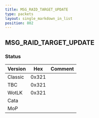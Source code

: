 ```yaml
---
title: MSG_RAID_TARGET_UPDATE
type: packets
layout: single_markdown_in_list
position: 802
---
```


## MSG_RAID_TARGET_UPDATE

### Status

Version    | Hex        | Comment
---------- | ---------- | ---------- 
Classic    | 0x321      |
TBC        | 0x321      |
WotLK      | 0x321      |
Cata       |            |
MoP        |            |